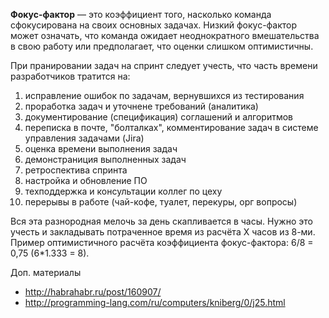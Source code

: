 **Фокус-фактор** — это коэффициент того, насколько команда сфокусирована на своих основных задачах. 
Низкий фокус-фактор может означать, что команда ожидает неоднократного вмешательства в свою работу или предполагает, что оценки слишком оптимистичны.

При пранировании задач на спринт следует учесть, что часть времени разработчиков тратится на:
1. исправление ошибок по задачам, вернувшихся из тестирования
1. проработка задач и уточнене требований (аналитика) 
1. документирование (спецификация) соглашений и алгоритмов
1. переписка в почте, "болталках", комментирование задач в системе управления задачами (Jira) 
1. оценка времени выполнения задач
1. демонстраниция выполненных задач
1. ретроспектива спринта
1. настройка и обновление ПО
1. техподдержка и консультации коллег по цеху
1. перерывы в работе (чай-кофе, туалет, перекуры, орг вопросы)

Вся эта разнородная мелочь за день скапливается в часы. 
Нужно это учесть и закладывать потраченное время из расчёта X часов из 8-ми. 
Пример оптимистичного расчёта коэффициента фокус-фактора: 6/8 = 0,75 (6*1.333 = 8).

Доп. материалы
* http://habrahabr.ru/post/160907/
* http://programming-lang.com/ru/computers/kniberg/0/j25.html
